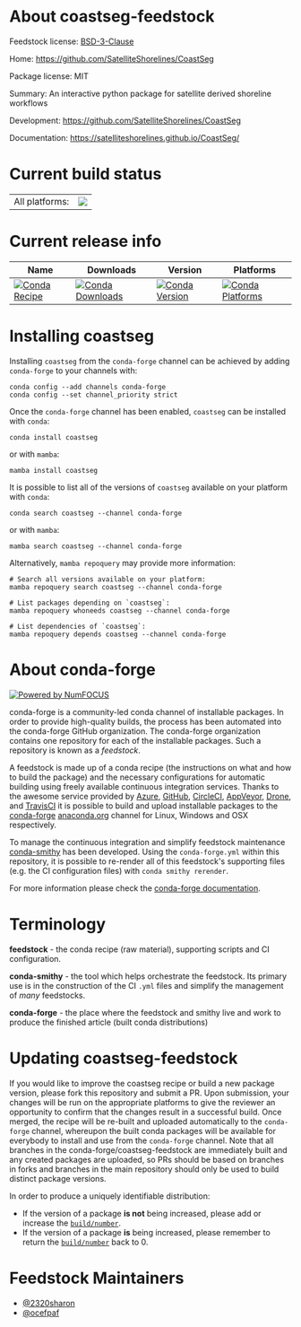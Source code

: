 About coastseg-feedstock
========================

Feedstock license: [BSD-3-Clause](https://github.com/conda-forge/coastseg-feedstock/blob/main/LICENSE.txt)

Home: https://github.com/SatelliteShorelines/CoastSeg

Package license: MIT

Summary: An interactive python package for satellite derived shoreline workflows

Development: https://github.com/SatelliteShorelines/CoastSeg

Documentation: https://satelliteshorelines.github.io/CoastSeg/

Current build status
====================


<table><tr><td>All platforms:</td>
    <td>
      <a href="https://dev.azure.com/conda-forge/feedstock-builds/_build/latest?definitionId=20137&branchName=main">
        <img src="https://dev.azure.com/conda-forge/feedstock-builds/_apis/build/status/coastseg-feedstock?branchName=main">
      </a>
    </td>
  </tr>
</table>

Current release info
====================

| Name | Downloads | Version | Platforms |
| --- | --- | --- | --- |
| [![Conda Recipe](https://img.shields.io/badge/recipe-coastseg-green.svg)](https://anaconda.org/conda-forge/coastseg) | [![Conda Downloads](https://img.shields.io/conda/dn/conda-forge/coastseg.svg)](https://anaconda.org/conda-forge/coastseg) | [![Conda Version](https://img.shields.io/conda/vn/conda-forge/coastseg.svg)](https://anaconda.org/conda-forge/coastseg) | [![Conda Platforms](https://img.shields.io/conda/pn/conda-forge/coastseg.svg)](https://anaconda.org/conda-forge/coastseg) |

Installing coastseg
===================

Installing `coastseg` from the `conda-forge` channel can be achieved by adding `conda-forge` to your channels with:

```
conda config --add channels conda-forge
conda config --set channel_priority strict
```

Once the `conda-forge` channel has been enabled, `coastseg` can be installed with `conda`:

```
conda install coastseg
```

or with `mamba`:

```
mamba install coastseg
```

It is possible to list all of the versions of `coastseg` available on your platform with `conda`:

```
conda search coastseg --channel conda-forge
```

or with `mamba`:

```
mamba search coastseg --channel conda-forge
```

Alternatively, `mamba repoquery` may provide more information:

```
# Search all versions available on your platform:
mamba repoquery search coastseg --channel conda-forge

# List packages depending on `coastseg`:
mamba repoquery whoneeds coastseg --channel conda-forge

# List dependencies of `coastseg`:
mamba repoquery depends coastseg --channel conda-forge
```


About conda-forge
=================

[![Powered by
NumFOCUS](https://img.shields.io/badge/powered%20by-NumFOCUS-orange.svg?style=flat&colorA=E1523D&colorB=007D8A)](https://numfocus.org)

conda-forge is a community-led conda channel of installable packages.
In order to provide high-quality builds, the process has been automated into the
conda-forge GitHub organization. The conda-forge organization contains one repository
for each of the installable packages. Such a repository is known as a *feedstock*.

A feedstock is made up of a conda recipe (the instructions on what and how to build
the package) and the necessary configurations for automatic building using freely
available continuous integration services. Thanks to the awesome service provided by
[Azure](https://azure.microsoft.com/en-us/services/devops/), [GitHub](https://github.com/),
[CircleCI](https://circleci.com/), [AppVeyor](https://www.appveyor.com/),
[Drone](https://cloud.drone.io/welcome), and [TravisCI](https://travis-ci.com/)
it is possible to build and upload installable packages to the
[conda-forge](https://anaconda.org/conda-forge) [anaconda.org](https://anaconda.org/)
channel for Linux, Windows and OSX respectively.

To manage the continuous integration and simplify feedstock maintenance
[conda-smithy](https://github.com/conda-forge/conda-smithy) has been developed.
Using the ``conda-forge.yml`` within this repository, it is possible to re-render all of
this feedstock's supporting files (e.g. the CI configuration files) with ``conda smithy rerender``.

For more information please check the [conda-forge documentation](https://conda-forge.org/docs/).

Terminology
===========

**feedstock** - the conda recipe (raw material), supporting scripts and CI configuration.

**conda-smithy** - the tool which helps orchestrate the feedstock.
                   Its primary use is in the construction of the CI ``.yml`` files
                   and simplify the management of *many* feedstocks.

**conda-forge** - the place where the feedstock and smithy live and work to
                  produce the finished article (built conda distributions)


Updating coastseg-feedstock
===========================

If you would like to improve the coastseg recipe or build a new
package version, please fork this repository and submit a PR. Upon submission,
your changes will be run on the appropriate platforms to give the reviewer an
opportunity to confirm that the changes result in a successful build. Once
merged, the recipe will be re-built and uploaded automatically to the
`conda-forge` channel, whereupon the built conda packages will be available for
everybody to install and use from the `conda-forge` channel.
Note that all branches in the conda-forge/coastseg-feedstock are
immediately built and any created packages are uploaded, so PRs should be based
on branches in forks and branches in the main repository should only be used to
build distinct package versions.

In order to produce a uniquely identifiable distribution:
 * If the version of a package **is not** being increased, please add or increase
   the [``build/number``](https://docs.conda.io/projects/conda-build/en/latest/resources/define-metadata.html#build-number-and-string).
 * If the version of a package **is** being increased, please remember to return
   the [``build/number``](https://docs.conda.io/projects/conda-build/en/latest/resources/define-metadata.html#build-number-and-string)
   back to 0.

Feedstock Maintainers
=====================

* [@2320sharon](https://github.com/2320sharon/)
* [@ocefpaf](https://github.com/ocefpaf/)

